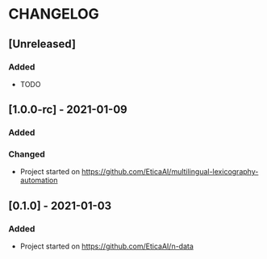 # CHANGELOG

<!--
All notable changes to this project will be documented in this file.

The format is based on [Keep a Changelog](https://keepachangelog.com/en/1.0.0/),
and this project adheres to [Semantic Versioning](https://semver.org/spec/v2.0.0.html).
-->


## [Unreleased]
### Added
- TODO

## [1.0.0-rc] - 2021-01-09
### Added
### Changed
- Project started on https://github.com/EticaAI/multilingual-lexicography-automation

## [0.1.0] - 2021-01-03

<!-- https://github.com/EticaAI/n-data/commits/main?after=b49e54b59fc824ebc9a9632f0f580983278ef3ad+34&branch=main -->
### Added
- Project started on https://github.com/EticaAI/n-data


<!--
### Added
### Changed
### Removed
### Fixed
>